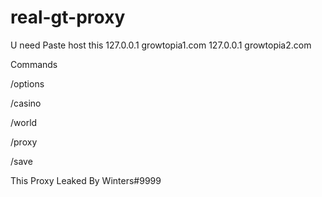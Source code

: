 # real-gt-proxy
U need Paste host this 127.0.0.1 growtopia1.com 127.0.0.1 growtopia2.com

Commands 

/options

/casino

/world

/proxy

/save


This Proxy Leaked By Winters#9999
